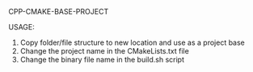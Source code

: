 CPP-CMAKE-BASE-PROJECT

USAGE:
1. Copy folder/file structure to new location and use as a project base
2. Change the project name in the CMakeLists.txt file
3. Change the binary file name in the build.sh script
